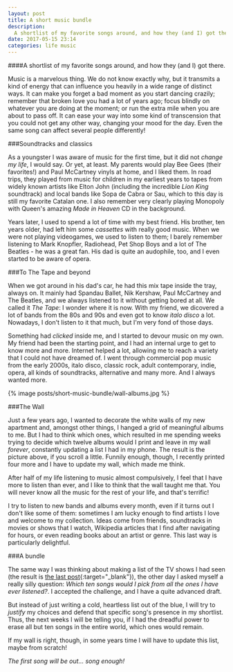 ```yaml
---
layout: post
title: A short music bundle
description:
  A shortlist of my favorite songs around, and how they (and I) got there.
date: 2017-05-15 23:14
categories: life music
---
```


####A shortlist of my favorite songs around, and how they (and I) got there.

Music is a marvelous thing. We do not know exactly why, but it transmits a kind of energy that can influence you heavily in a wide range of distinct ways. It can make you forget a bad moment as you start dancing crazily; remember that broken love you had a lot of years ago; focus blindly on whatever you are doing at the moment; or run the extra mile when you are about to pass off. It can ease your way into some kind of transcension that you could not get any other way, changing your mood for the day. Even the same song can affect several people differently!

###Soundtracks and classics

As a youngster I was aware of music for the first time, but it did not *change my life*, I would say. Or yet, at least. My parents would play Bee Gees (their favorites!) and Paul McCartney vinyls at home, and I liked them. In road trips, they played from music for children in my earliest years to tapes from widely known artists like Elton John (including the incredible *Lion King* soundtrack) and local bands like Sopa de Cabra or Sau, which to this day is still my favorite Catalan one. I also remember very clearly playing Monopoly with Queen's amazing *Made in Heaven* CD in the background.

Years later, I used to spend a lot of time with my best friend. His brother, ten years older, had left him some *cassettes* with really good music. When we were not playing videogames, we used to listen to them; I barely remember listening to Mark Knopfler, Radiohead, Pet Shop Boys and a lot of The Beatles - he was a great fan. His dad is quite an audophile, too, and I even started to be aware of opera.

###To The Tape and beyond

When we got around in his dad's car, he had this mix tape inside the tray, always on. It mainly had Spandau Ballet, Nik Kershaw, Paul McCartney and The Beatles, and we always listened to it without getting bored at all. We called it *The Tape*: I wonder where it is now. With my friend, we dicovered a lot of bands from the 80s and 90s and even got to know *italo disco* a lot. Nowadays, I don't listen to it that much, but I'm very fond of those days.

Something had *clicked* inside me, and I started to devour music on my own. My friend had been the starting point, and I had an internal urge to get to know more and more. Internet helped a lot, allowing me to reach a variety that I could not have dreamed of. I went through commercial pop music from the early 2000s, italo disco, classic rock, adult contemporary, indie, opera, all kinds of soundtracks, alternative and many more. And I always wanted more.

{% image posts/short-music-bundle/wall-albums.jpg %}

###The Wall

Just a few years ago, I wanted to decorate the white walls of my new apartment and, amongst other things, I hanged a grid of meaningful albums to me. But I had to think which ones, which resulted in me spending weeks trying to decide which twelve albums would I print and leave in my wall *forever*, constantly updating a list I had in my phone. The result is the picture above, if you scroll a little. Funnily enough, though, I recently printed four more and I have to update my wall, which made me think.

After half of my life listening to music almost compulsively, I feel that I have more to listen than ever, and I like to think that the wall taught me that. You will never know all the music for the rest of your life, and that's terrific!

I try to listen to new bands and albums every month, even if it turns out I don't like some of them: sometimes I am lucky enough to find artists I love and welcome to my collection. Ideas come from friends, soundtracks in movies or shows that I watch, Wikipedia articles that I find after navigating for hours, or even reading books about an artist or genre. This last way is particularly delightful.

###A bundle

The same way I was thinking about making a list of the TV shows I had seen (the result is [the last post](/managing-my-tv-show-complexity){:target="_blank"}), the other day I asked myself a really silly question: *Which ten songs would I pick from all the ones I have ever listened?*. I accepted the challenge, and I have a quite advanced draft.

But instead of just writing a cold, heartless list out of the blue, I will try to *justify* my choices and defend that specific song's presence in my shortlist. Thus, the next weeks I will be telling you, if I had the dreadful power to erase all but ten songs in the entire world, which ones would remain.

If my wall is right, though, in some years time I will have to update this list, maybe from scratch!

*The first song will be out... song enough!*
